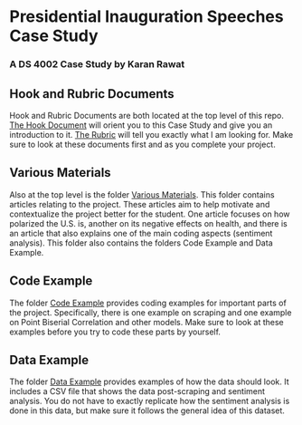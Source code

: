 # Presidential Inauguration Speeches Case Study
### A DS 4002 Case Study by Karan Rawat

## Hook and Rubric Documents
Hook and Rubric Documents are both located at the top level of this repo. [The Hook Document](https://github.com/KaranRawatUVA/cs3/blob/main/Hook%20Document.pdf) will orient you to this Case Study and give you an introduction to it. [The Rubric](https://github.com/KaranRawatUVA/cs3/blob/main/Rubric.pdf) will tell you exactly what I am looking for. Make sure to look at these documents first and as you complete your project.

## Various Materials
Also at the top level is the folder [Various Materials](https://github.com/KaranRawatUVA/cs3/tree/main/Various%20Materials). This folder contains articles relating to the project. These articles aim to help motivate and contextualize the project better for the student. One article focuses on how polarized the U.S. is, another on its negative effects on health, and there is an article that also explains one of the main coding aspects (sentiment analysis). This folder also contains the folders Code Example and Data Example.

## Code Example
The folder [Code Example](https://github.com/KaranRawatUVA/cs3/tree/main/Various%20Materials/Example%20Code) provides coding examples for important parts of the project. Specifically, there is one example on scraping and one example on Point Biserial Correlation and other models. Make sure to look at these examples before you try to code these parts by yourself.

## Data Example
The folder [Data Example](https://github.com/KaranRawatUVA/cs3/tree/main/Various%20Materials/Example%20Data) provides examples of how the data should look. It includes a CSV file that shows the data post-scraping and sentiment analysis. You do not have to exactly replicate how the sentiment analysis is done in this data, but make sure it follows the general idea of this dataset.

